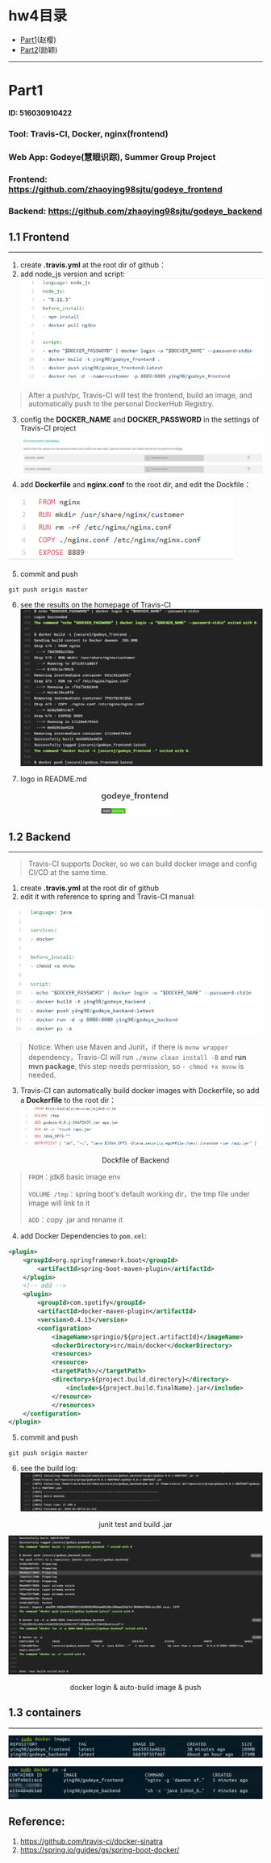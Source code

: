 # hw4目录
- [Part1](#Part1)(赵樱)
- [Part2](#Part2)(励颖)

---

# Part1

**ID: 516030910422**

### Tool: Travis-CI, Docker, nginx(frontend)
### Web App: **Godeye(慧眼识踪)**, Summer Group Project
### Frontend: https://github.com/zhaoying98sjtu/godeye_frontend
### Backend: https://github.com/zhaoying98sjtu/godeye_backend


## 1.1 Frontend
---
1. create **.travis.yml** at the root dir of github： 
2. add node_js version and script: 
![](./part1/f_yml.png)

> After a push/pr, Travis-CI will test the frontend, build an image, and automatically push to the personal DockerHub Registry. 


3. config the **DOCKER_NAME** and **DOCKER_PASSWORD** in the settings of Travis-CI project 
![](./part1/pw.png)
4. add  **Dockerfile** and **nginx.conf** to the root dir, and edit the Dockfile：

![Dockerfile of frontend](./part1/f_dockerfile.png) 

5. commit and push
```
git push origin master
```

6. see the results on the homepage of Travis-CI
![](./part1/f_page.png) 

7. logo in README.md

<center><img src="./part1/logo.png" width="150" hegiht="50" align=center /></center>

## 1.2 Backend
---
> Travis-CI supports Docker, so we can build docker image and config CI/CD at the same time. 

1. create **.travis.yml** at the root dir of github 
2. edit it with reference to spring and Travis-CI manual:

![CI/CD结果与.yml](./part1/config.png)
> Notice: When use Maven and Junit，if there is ```mvnw wrapper``` dependency，Travis-CI will run ```./mvnw clean install -B``` and **run mvn package**, this step needs permission, so ```- chmod +x mvnw```  is needed.
3. Travis-CI can automatically build docker images with Dockerfile, so add a **Dockerfile** to the root dir：
![mvn package](./part1/Dockerfile_back.png)

<center>Dockfile of Backend</center>

<p>

> ```FROM```：jdk8 basic image env</p>
> ```VOLUME /tmp```：spring boot's default working dir，the tmp file under image will link to it</p>
> ```ADD```：copy .jar and rename it</p>
</p>

4. add Docker Dependencies to ```pom.xml```:
```xml
<plugin>
	<groupId>org.springframework.boot</groupId>
		<artifactId>spring-boot-maven-plugin</artifactId>
	</plugin>
	<!-- add -->
	<plugin>
		<groupId>com.spotify</groupId>
		<artifactId>docker-maven-plugin</artifactId>
		<version>0.4.13</version>
		<configuration>
			<imageName>springio/${project.artifactId}</imageName>
			<dockerDirectory>src/main/docker</dockerDirectory>
			<resources>
			<resource>
			<targetPath>/</targetPath>
			<directory>${project.build.directory}</directory>
				<include>${project.build.finalName}.jar</include>
			</resource>
			</resources>
	</configuration>
</plugin>
```

5. commit and push
```
git push origin master
```
6. see the build log:
![CI/CD结果](./part1/b_build.png)
<center>junit test and build .jar </center>

![CI/CD结果2](./part1/res3.png)
<center>docker login & auto-build image & push</center>


## 1.3 containers
---
![](./part1/images.png)

![](./part1/containers.png)



## Reference: 
1. https://github.com/travis-ci/docker-sinatra
2. https://spring.io/guides/gs/spring-boot-docker/



